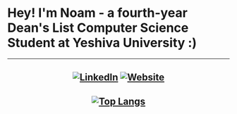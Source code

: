 # Hey! I'm Noam - a fourth-year Dean's List Computer Science Student at Yeshiva University :)

<div align="center">
  
---
[![LinkedIn](https://img.shields.io/badge/LinkedIn-0077B5?style=for-the-badge&logo=linkedin&logoColor=white)](https://www.linkedin.com/in/noambensimon)
[![Website](https://img.shields.io/badge/Website-40c060?style=for-the-badge&logo=Neovim&logoColor=white)](https://www.noambensimon.com/)
---
[![Top Langs](https://github-readme-stats.vercel.app/api/top-langs/?username=NoamBenS&theme=transparent)](https://github.com/NoamBenS/github-readme-stats)
---
</div>
